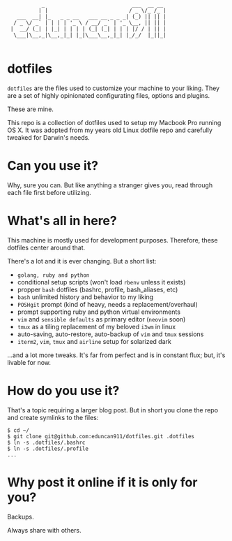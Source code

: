 ```
           _                            ___  __ __ 
          | |                          / _ \/_ /_ |
   ___  __| |_   _ _ __   ___ __ _ _ _| (_) || || |
  / _ \/ _` | | | | '_ \ / __/ _` | '_ \__, || || |
 |  __/ (_| | |_| | | | | (_| (_| | | | |/ / | || |
  \___|\__,_|\__,_|_| |_|\___\__,_|_| |_/_/  |_||_|
                                                   
```

# dotfiles

`dotfiles` are the files used to customize your machine to your liking.  They are a set of highly opinionated configurating files, options and plugins.

These are mine.

This repo is a collection of dotfiles used to setup my Macbook Pro running OS X.  It was adopted from my years old Linux dotfile repo and carefully tweaked for Darwin's needs.

# Can you use it?

Why, sure you can.  But like anything a stranger gives you, read through each file first before utilizing.  

# What's all in here?

This machine is mostly used for development purposes.  Therefore, these dotfiles center around that.  

There's a lot and it is ever changing.  But a short list:

* `golang, ruby and python`  
* conditional setup scripts (won't load `rbenv` unless it exists)
* propper `bash` dotfiles (bashrc, profile, bash_aliases, etc)
* `bash` unlimited history and behavior to my liking 
* `POSHgit` prompt (kind of heavy, needs a replacement/overhaul)
* prompt supporting ruby and python virtual environments
* `vim` and `sensible defaults` as primary editor (`neovim` soon)
* `tmux` as a tiling replacement of my beloved `i3wm` in linux
* auto-saving, auto-restore, auto-backup of `vim` and `tmux` sessions
* `iterm2`, `vim`, `tmux` and `airline` setup for solarized dark

...and a lot more tweaks.  It's far from perfect and is in constant flux; but, it's livable for now.

# How do you use it?

That's a topic requiring a larger blog post.  But in short you clone the repo and create symlinks to the files:

```
$ cd ~/
$ git clone git@github.com:eduncan911/dotfiles.git .dotfiles
$ ln -s .dotfiles/.bashrc
$ ln -s .dotfiles/.profile
...
```

# Why post it online if it is only for you?

Backups.

Always share with others.



